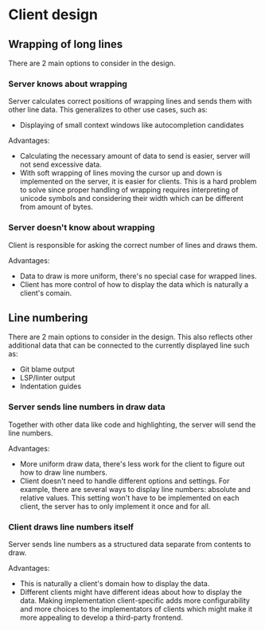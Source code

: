 # Client design

## Wrapping of long lines

There are 2 main options to consider in the design.

### Server knows about wrapping
Server calculates correct positions of wrapping lines and sends them with
other line data. This generalizes to other use cases, such as:
- Displaying of small context windows like autocompletion candidates

Advantages:
- Calculating the necessary amount of data to send is easier, server will
  not send excessive data.
- With soft wrapping of lines moving the cursor up and down is implemented
  on the server, it is easier for clients. This is a hard problem to solve
  since proper handling of wrapping requires interpreting of unicode symbols
  and considering their width which can be different from amount of bytes.

### Server doesn't know about wrapping
Client is responsible for asking the correct number of lines and draws them.

Advantages:
- Data to draw is more uniform, there's no special case for wrapped lines.
- Client has more control of how to display the data which is naturally a
  client's comain.

## Line numbering

There are 2 main options to consider in the design. This also reflects other
additional data that can be connected to the currently displayed line such as:
- Git blame output
- LSP/linter output
- Indentation guides

### Server sends line numbers in draw data
Together with other data like code and highlighting, the server will send the
line numbers.

Advantages:
- More uniform draw data, there's less work for the client to figure out how
  to draw line numbers.
- Client doesn't need to handle different options and settings. For example,
  there are several ways to display line numbers: absolute and relative values.
  This setting won't have to be implemented on each client, the server has to
  only implement it once and for all.

### Client draws line numbers itself
Server sends line numbers as a structured data separate from contents to draw.

Advantages:
- This is naturally a client's domain how to display the data.
- Different clients might have different ideas about how to display the data.
  Making implementation client-specific adds more configurability and more
  choices to the implementators of clients which might make it more
  appealing to develop a third-party frontend.
